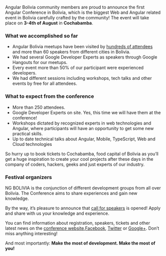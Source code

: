 Angular Bolivia community members are proud to announce the first Angular Conference in Bolivia, which is the biggest Web and Angular related event in Bolivia carefully crafted by the community! The event will take place on **3-4th of August** in **Cochabamba**.

### What we accomplished so far

* Angular Bolivia meetups have been visited by [hundreds of attendees](https://www.meetup.com/Angular-Bolivia/events/past/) and more than 60 speakers from different cities in Bolivia.
* We had several Google Developer Experts as speakers through Google Hangouts for our meetups.
* Every event more than 50% of our participant were experienced developers.
* We had different sessions including workshops, tech talks and other events by free for all attendees.

### What to expect from the conference

* More than 250 attendees.
* Google Developer Experts on site. Yes, this time we will have them at the conference!
* Workshops dictated by recognized experts in web technologies and Angular, where participants will have an opportunity to get some new practical skills.
* Up to date technical talks about Angular, Mobile, TypeScript, Web and Cloud technologies

So hurry up to book tickets to Cochabamba, food capital of Bolivia as you’ll get a huge inspiration to create your cool projects after these days in the company of coders, hackers, geeks and just experts of our industry.

### Festival organizers

NG BOLIVIA is the conjunction of different development groups from all over Bolivia. The Conference aims to share experiences and gain new knowledge.

By the way, it’s pleasure to announce that [call for speakers](https://docs.google.com/forms/d/1rNGi2oPOAZ84mKkL5ccDYUEp93cO0RJ4GZZ-NTmtkYg/viewform) is opened! Apply and share with us your knowledge and experience.

You can find information about registration, speakers, tickets and other latest news on the [conference website](http://devfest.gdg.org.ua/),[Facebook](https://facebook.com/GDGLviv), [Twitter](https://twitter.com/intent/user?screen_name=GDGLviv) or [Google+](https://plus.google.com/b/102444623953913144164). Don’t miss anything interesting!

And most importantly: **Make the most of development. Make the most of you!**
